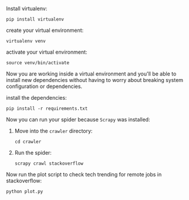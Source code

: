 Install virtualenv:

    pip install virtualenv

create your virtual environment:

    virtualenv venv

activate your virtual environment:

    source venv/bin/activate

Now you are working inside a virtual environment and you'll be able to install
new dependencies without having to worry about breaking system configuration or
dependencies.


install the dependencies:

    pip install -r requirements.txt

Now you can run your spider because `Scrapy` was installed:

1. Move into the `crawler` directory:

       cd crawler

2. Run the spider:

       scrapy crawl stackoverflow


Now run the plot script to check tech trending for remote jobs in stackoverflow:

    python plot.py